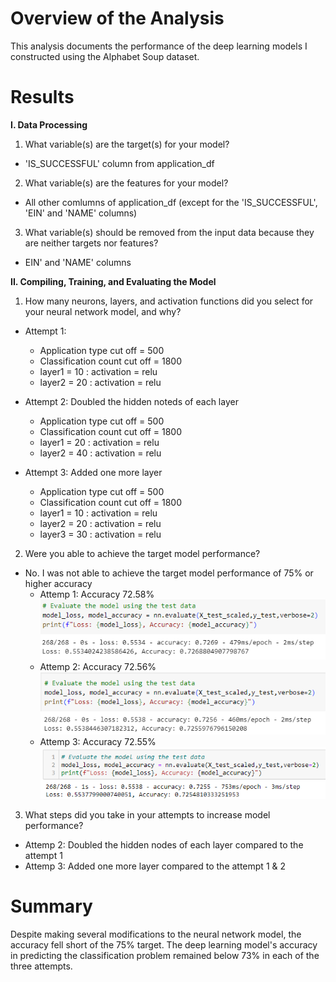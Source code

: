 # Overview of the Analysis
This analysis documents the performance of the deep learning models I constructed using the Alphabet Soup dataset.

# Results
**I. Data Processing**

1. What variable(s) are the target(s) for your model?
* 'IS_SUCCESSFUL' column from application_df
2. What variable(s) are the features for your model?
* All other comlumns of application_df (except for the 'IS_SUCCESSFUL', 'EIN' and 'NAME' columns)

3. What variable(s) should be removed from the input data because they are neither targets nor features?
* EIN' and 'NAME' columns

**II. Compiling, Training, and Evaluating the Model**

1. How many neurons, layers, and activation functions did you select for your neural network model, and why?
* Attempt 1: 
    - Application type cut off = 500
    - Classification count cut off = 1800 
    - layer1 = 10 : activation = relu
    - layer2 = 20 : activation = relu

* Attempt 2: Doubled the hidden noteds of each layer
    - Application type cut off = 500
    - Classification count cut off = 1800 
    - layer1 = 20 : activation = relu
    - layer2 = 40 : activation = relu

* Attempt 3: Added one more layer
    - Application type cut off = 500
    - Classification count cut off = 1800 
    - layer1 = 10 : activation = relu
    - layer2 = 20 : activation = relu
    - layer3 = 30 : activation = relu

2. Were you able to achieve the target model performance? 
* No. I was not able to achieve the target model performance of 75% or higher accuracy
    - Attemp 1: Accuracy 72.58%
![attempt_1](Images/attempt_1.png)
    - Attemp 2: Accuracy 72.56%
![attempt_2](Images/attempt_2.png)
    - Attemp 3: Accuracy 72.55%
![attempt_3](Images/attempt_3.png)

3. What steps did you take in your attempts to increase model performance?
* Attemp 2: Doubled the hidden nodes of each layer compared to the attempt 1
* Attemp 3: Added one more layer compared to the attempt 1 & 2


# Summary
Despite making several modifications to the neural network model, the accuracy fell short of the 75% target. The deep learning model's accuracy in predicting the classification problem remained below 73% in each of the three attempts.




